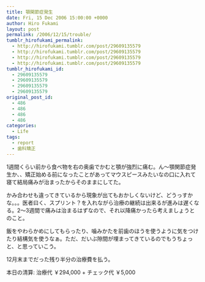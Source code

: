 ```yaml
---
title: 顎関節症発生
date: Fri, 15 Dec 2006 15:00:00 +0000
author: Hiro Fukami
layout: post
permalink: /2006/12/15/trouble/
tumblr_hirofukami_permalink:
  - http://hirofukami.tumblr.com/post/29609135579
  - http://hirofukami.tumblr.com/post/29609135579
  - http://hirofukami.tumblr.com/post/29609135579
  - http://hirofukami.tumblr.com/post/29609135579
tumblr_hirofukami_id:
  - 29609135579
  - 29609135579
  - 29609135579
  - 29609135579
original_post_id:
  - 486
  - 486
  - 486
  - 486
categories:
  - Life
tags:
  - report
  - 歯科矯正
---
```

<div class="section">
  <p>
    1週間くらい前から食べ物を右の奥歯でかむと顎が強烈に痛む。ん～顎関節症発生か、、矯正始める前になったことがあってマウスピースみたいなの口に入れて寝て結局痛みが治まったからそのままにしてた。
  </p>
  
  <p>
    かみ合わせも違ってきているから現象が出てもおかしくないけど、どうっすかな。。。医者曰く、スプリント？を入れながら治療の継続は出来るが進みは遅くなる。2～3週間で痛みは治まるはずなので、それ以降痛かったら考えましょうとのこと。
  </p>
  
  <p>
    飯をやわらかめにしてもらったり、噛みかたを前歯のほうを使うように気をつけたり結構気を使うなぁ。ただ、だいぶ隙間が埋まってきているのでもうちょっと、と思っていこう。
  </p>
  
  <p>
    12月末までだった残り半分の治療費を払う。
  </p>
  
  <p>
    本日の清算: 治療代 ￥294,000 + チェック代 ￥5,000
  </p>
</div>